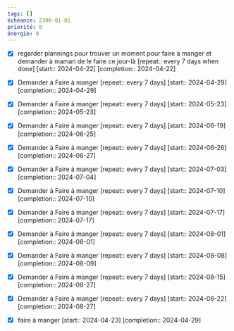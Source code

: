 ```yaml
---
tags: []
échéance: 2300-01-01
priorité: 0
énergie: 0
---
```

- [X] regarder plannings pour trouver un moment pour faire à manger et demander à maman de le faire ce jour-là  [repeat:: every 7 days when done]  [start:: 2024-04-22]  [completion:: 2024-04-22]
- [X] Demander à Faire à manger  [repeat:: every 7 days]  [start:: 2024-04-29]  [completion:: 2024-04-29]
- [X] Demander à Faire à manger  [repeat:: every 7 days]  [start:: 2024-05-23]  [completion:: 2024-05-23]
- [X] Demander à Faire à manger  [repeat:: every 7 days]  [start:: 2024-06-19]  [completion:: 2024-06-25]
- [X] Demander à Faire à manger  [repeat:: every 7 days]  [start:: 2024-06-26]  [completion:: 2024-06-27]
- [X] Demander à Faire à manger  [repeat:: every 7 days]  [start:: 2024-07-03]  [completion:: 2024-07-04]
- [X] Demander à Faire à manger  [repeat:: every 7 days]  [start:: 2024-07-10]  [completion:: 2024-07-10]
- [X] Demander à Faire à manger  [repeat:: every 7 days]  [start:: 2024-07-17]  [completion:: 2024-07-17]
- [X] Demander à Faire à manger  [repeat:: every 7 days]  [start:: 2024-08-01]  [completion:: 2024-08-01]
- [X] Demander à Faire à manger  [repeat:: every 7 days]  [start:: 2024-08-08]  [completion:: 2024-08-09]
- [X] Demander à Faire à manger  [repeat:: every 7 days]  [start:: 2024-08-15]  [completion:: 2024-08-27]
- [X] Demander à Faire à manger  [repeat:: every 7 days]  [start:: 2024-08-22]  [completion:: 2024-08-27]

- [X] faire à manger  [start:: 2024-04-23]  [completion:: 2024-04-29]